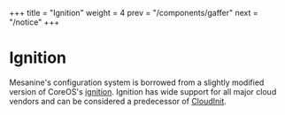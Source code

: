 +++
title = "Ignition"
weight = 4
prev = "/components/gaffer"
next = "/notice"
+++

# Ignition

Mesanine's configuration system is borrowed from a slightly modified version of CoreOS's [ignition](https://github.com/coreos/ignition). Ignition has wide support for all major cloud vendors and can be considered a predecessor of [CloudInit](https://cloudinit.readthedocs.io/en/latest/).

